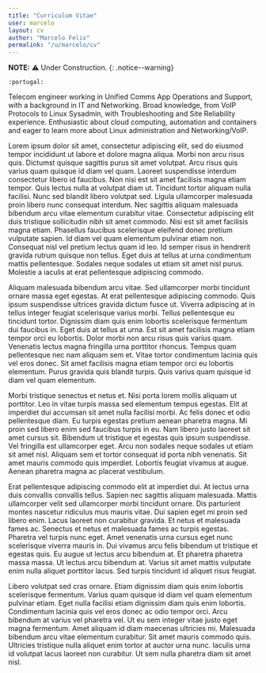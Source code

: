 ```yaml
---
title: "Curriculum Vitae"
user: marcelo
layout: cv
author: "Marcelo Felix"
permalink: "/u/marcelo/cv"
---
```


**NOTE:** :warning: Under Construction.
{: .notice--warning}

	:portugal:

Telecom engineer working in Unified Comms App Operations and Support, with a background in IT and Networking.
Broad knowledge, from VoIP Protocols to Linux Sysadmin, with Troubleshooting and Site Reliability experience.
Enthusiastic about cloud computing, automation and containers and eager to learn more about Linux administration and Networking/VoIP.

Lorem ipsum dolor sit amet, consectetur adipiscing elit, sed do eiusmod tempor incididunt ut labore et dolore magna aliqua. Morbi non arcu risus quis. Dictumst quisque sagittis purus sit amet volutpat. Arcu risus quis varius quam quisque id diam vel quam. Laoreet suspendisse interdum consectetur libero id faucibus. Non nisi est sit amet facilisis magna etiam tempor. Quis lectus nulla at volutpat diam ut. Tincidunt tortor aliquam nulla facilisi. Nunc sed blandit libero volutpat sed. Ligula ullamcorper malesuada proin libero nunc consequat interdum. Nec sagittis aliquam malesuada bibendum arcu vitae elementum curabitur vitae. Consectetur adipiscing elit duis tristique sollicitudin nibh sit amet commodo. Nisi est sit amet facilisis magna etiam. Phasellus faucibus scelerisque eleifend donec pretium vulputate sapien. Id diam vel quam elementum pulvinar etiam non. Consequat nisl vel pretium lectus quam id leo. Id semper risus in hendrerit gravida rutrum quisque non tellus. Eget duis at tellus at urna condimentum mattis pellentesque. Sodales neque sodales ut etiam sit amet nisl purus. Molestie a iaculis at erat pellentesque adipiscing commodo.

Aliquam malesuada bibendum arcu vitae. Sed ullamcorper morbi tincidunt ornare massa eget egestas. At erat pellentesque adipiscing commodo. Quis ipsum suspendisse ultrices gravida dictum fusce ut. Viverra adipiscing at in tellus integer feugiat scelerisque varius morbi. Tellus pellentesque eu tincidunt tortor. Dignissim diam quis enim lobortis scelerisque fermentum dui faucibus in. Eget duis at tellus at urna. Est sit amet facilisis magna etiam tempor orci eu lobortis. Dolor morbi non arcu risus quis varius quam. Venenatis lectus magna fringilla urna porttitor rhoncus. Tempus quam pellentesque nec nam aliquam sem et. Vitae tortor condimentum lacinia quis vel eros donec. Sit amet facilisis magna etiam tempor orci eu lobortis elementum. Purus gravida quis blandit turpis. Quis varius quam quisque id diam vel quam elementum.

Morbi tristique senectus et netus et. Nisi porta lorem mollis aliquam ut porttitor. Leo in vitae turpis massa sed elementum tempus egestas. Elit at imperdiet dui accumsan sit amet nulla facilisi morbi. Ac felis donec et odio pellentesque diam. Eu turpis egestas pretium aenean pharetra magna. Mi proin sed libero enim sed faucibus turpis in eu. Nam libero justo laoreet sit amet cursus sit. Bibendum ut tristique et egestas quis ipsum suspendisse. Vel fringilla est ullamcorper eget. Arcu non sodales neque sodales ut etiam sit amet nisl. Aliquam sem et tortor consequat id porta nibh venenatis. Sit amet mauris commodo quis imperdiet. Lobortis feugiat vivamus at augue. Aenean pharetra magna ac placerat vestibulum.

Erat pellentesque adipiscing commodo elit at imperdiet dui. At lectus urna duis convallis convallis tellus. Sapien nec sagittis aliquam malesuada. Mattis ullamcorper velit sed ullamcorper morbi tincidunt ornare. Dis parturient montes nascetur ridiculus mus mauris vitae. Dui sapien eget mi proin sed libero enim. Lacus laoreet non curabitur gravida. Et netus et malesuada fames ac. Senectus et netus et malesuada fames ac turpis egestas. Pharetra vel turpis nunc eget. Amet venenatis urna cursus eget nunc scelerisque viverra mauris in. Dui vivamus arcu felis bibendum ut tristique et egestas quis. Eu augue ut lectus arcu bibendum at. Et pharetra pharetra massa massa. Ut lectus arcu bibendum at. Varius sit amet mattis vulputate enim nulla aliquet porttitor lacus. Sed turpis tincidunt id aliquet risus feugiat.

Libero volutpat sed cras ornare. Etiam dignissim diam quis enim lobortis scelerisque fermentum. Varius quam quisque id diam vel quam elementum pulvinar etiam. Eget nulla facilisi etiam dignissim diam quis enim lobortis. Condimentum lacinia quis vel eros donec ac odio tempor orci. Arcu bibendum at varius vel pharetra vel. Ut eu sem integer vitae justo eget magna fermentum. Amet aliquam id diam maecenas ultricies mi. Malesuada bibendum arcu vitae elementum curabitur. Sit amet mauris commodo quis. Ultricies tristique nulla aliquet enim tortor at auctor urna nunc. Iaculis urna id volutpat lacus laoreet non curabitur. Ut sem nulla pharetra diam sit amet nisl.

